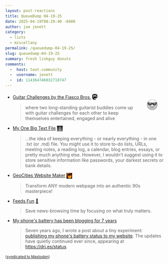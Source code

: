 ```yaml
---
layout: post-reactions
title: 𝚀𝚞𝚎𝚞𝚎𝙳𝚞𝚖𝚙 𝟶𝟺-𝟷𝟿-𝟸𝟻
date: 2025-04-19T08:29:40 -0400
author: joe jenett
category:
  - lists
  - miscellany
permalink: /queuedump-04-19-25/
slug: queuedump-04-19-25
summary: fresh linkguy donuts
comments:
  -  host: toot.community
  -  username: jenett
  -  id: 114364746032718747
---
```

<img src="/images/elguy.png" alt="" width="40" style="position:relative;float:right;margin:18px;">
<ul class="links">
	<li><a title="Clive Murray and friends" href="https://challenge.clivemurray.com/">Guitar Challenges by the Fiasco Bros.</a>  <a title="source" href="https://metalhead.club/@axemonkey/114342446958506425"><span style="font-size:1.5em;color:blue;"><img src="/images/mast.png" height="18" alt="" style="vertical-align:middle;"></span></a><blockquote><p>where two long-standing guitarist buddies come up with guitar challenges for each other to keep themselves entertained, engaged and alive</p></blockquote></li>
	<li><a title="My One Big Text File" href="https://mikegrindle.com/posts/obtf">My One Big Text File</a> <a title="source" href="https://pinboard.in/u:mikael"><img src="/images/mikael.png" width="18" height="18" alt="thx mikael!" style="vertical-align:middle;"></a><blockquote><p>...the idea of keeping everything - or nearly everything - in one .txt (or .md) file. You might use it to store to-do lists, URLs, meeting notes, a reading log, a calendar, blog entries, essays, or pretty much anything else. However, I wouldn’t suggest using it to store sensitive information like passwords, your darkest secrets or bank details.</p></blockquote></li>
	<li><a title="Transform Modern Sites into 90s Style" href="https://geocities.live/">GeoCities Website Maker</a>  <a href="https://mastodon.social/@bradenslen/" title="thx Brad!"><img src="/images/brad.png" width="18" height="18" alt="thx Brad!" style="vertical-align:middle;"></a><blockquote><p>Transform ANY modern webpage into an authentic 90s masterpiece!</p></blockquote></li>
	<li><a title="Transparent Personalized News" href="https://feeds.fun/">Feeds Fun</a> <a title="source" href="https://pinboard.in/u:fileformat">📌</a><blockquote><p>Save news-browsing time by focusing on what truly matters.</p></blockquote></li>
	<li><a title="by Dries Buytaert" href="https://dri.es/my-phone-battery-has-been-blogging-for-7-years">My phone's battery has been blogging for 7 years</a><blockquote><p>Seven years ago, I wrote a post about a tiny experiment: <a href="https://dri.es/posting-my-phone-battery-status-to-my-site">publishing my phone's battery status to my website</a>. The updates have quietly continued ever since, appearing at <a href="https://dri.es/status">https://dri.es/status</a>.</p></blockquote></li>
</ul>
<small>(<a class="u-syndication" href="https://toot.community/@jenett/114364746032718747">syndicated to Mastodon</a>)</small>

<a href="https://brid.gy/publish/mastodon"></a>
